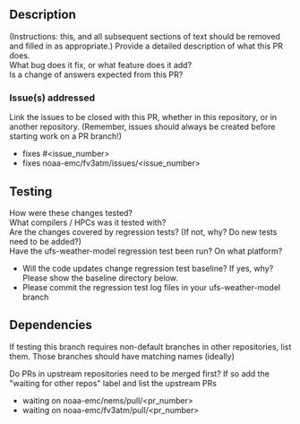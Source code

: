 ## Description

(Instructions: this, and all subsequent sections of text should be removed and filled in as appropriate.)
Provide a detailed description of what this PR does.  
What bug does it fix, or what feature does it add?  
Is a change of answers expected from this PR?  



### Issue(s) addressed

Link the issues to be closed with this PR, whether in this repository, or in another repository.
(Remember, issues should always be created before starting work on a PR branch!)
- fixes #<issue_number>
- fixes noaa-emc/fv3atm/issues/<issue_number>



## Testing

How were these changes tested?  
What compilers / HPCs was it tested with?  
Are the changes covered by regression tests? (If not, why? Do new tests need to be added?)  
Have the ufs-weather-model regression test been run? On what platform?  
- Will the code updates change regression test baseline? If yes, why? Please show the baseline directory below.
- Please commit the regression test log files in your ufs-weather-model branch


## Dependencies

If testing this branch requires non-default branches in other repositories, list them.
Those branches should have matching names (ideally)

Do PRs in upstream repositories need to be merged first?
If so add the "waiting for other repos" label and list the upstream PRs
- waiting on noaa-emc/nems/pull/<pr_number>
- waiting on noaa-emc/fv3atm/pull/<pr_number>

